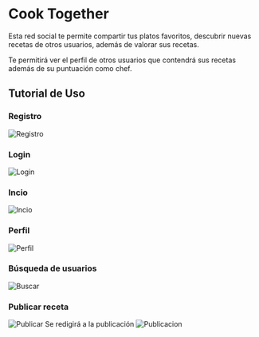 
# Cook Together
Esta red social te permite compartir tus platos favoritos, descubrir nuevas recetas de 
otros usuarios, además de valorar sus recetas.

Te permitirá ver el perfil de otros usuarios que contendrá sus recetas además de su 
puntuación como chef.

## Tutorial de Uso
### Registro
![Registro](https://github.com/GonzaloLGB17/capsAndroid/blob/main/register.png)
### Login
![Login](https://github.com/GonzaloLGB17/capsAndroid/blob/main/login.png)
### Incio
![Incio](https://github.com/GonzaloLGB17/capsAndroid/blob/main/inicio.png)
### Perfil
![Perfil](https://github.com/GonzaloLGB17/capsAndroid/blob/main/perfil.png)
### Búsqueda de usuarios
![Buscar](https://github.com/GonzaloLGB17/capsAndroid/blob/main/buscar.png)
### Publicar receta
![Publicar](https://github.com/GonzaloLGB17/capsAndroid/blob/main/publicar.png)
Se redigirá a la publicación
![Publicacion](https://github.com/GonzaloLGB17/capsAndroid/blob/main/publicacion.png)

